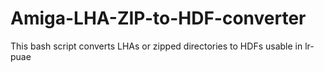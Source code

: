 # Amiga-LHA-ZIP-to-HDF-converter
This bash script converts LHAs or zipped directories to HDFs usable in lr-puae
